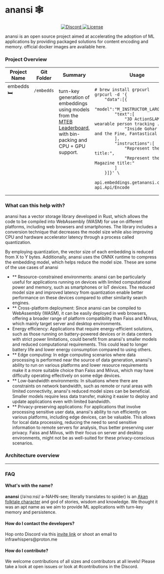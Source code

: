 # anansi 🕸️

<div>
<p align="center">
  <a href="https://discord.gg/xNyytmxrWh" target="_blank">
      <img src="https://img.shields.io/discord/1098724607864864839" alt="Discord">
  </a>
  <a href="" target="_blank">
      <img src="https://img.shields.io/static/v1?label=license&message=Apache 2.0&color=red" alt="License">
  </a> 
</p>
</div>
<p>
anansi is an open source project aimed at accelerating the adoption of ML applications by providing packaged solutions for content encoding and memory.
official docker images are available here.
</p>

### Project Overview

<table>
<thead>
<tr>
      <th>Project Name</th>
      <th>Git Folder</th>
      <th>Summary</th>
      <th>Usage</th>
</tr>
</thead>

<tbody>
<tr style="vertical-align:top">
<td>embedds 🛏</td>
<td>

`/embedds`

</td>
<td>
<p>turn-key generation of embeddings using models from the <a href="https://huggingface.co/spaces/mteb/leaderboard">MTEB Leaderboard</a>, with bin-packing and CPU + GPU support.</p>
</td>

<td>

```
# brew install grpcurl
grpcurl -d '{
    "data":[{
        "model":"M_INSTRUCTOR_LARGE",
        "text":[
            "3D ActionSLAM: wearable person tracking ...",
            "Inside Gohar World and the Fine, Fantastical Art"
        ],
        "instructions":[
            "Represent the Science title:",
            "Represent the Magazine title:"
        ]
    }]}' \
    api.embeddings.getanansi.com:50051 api.Api/Encode
```

</td>
</tr>
</tbody>
</table>


### What can this help with?
anansi has a vector storage library developed in Rust, which allows the code to be compiled into WebAssembly (WASM) for use on different platforms, including web browsers and smartphones. The library includes a conversion technique that decreases the model size while also improving CPU and hardware accelerator latency through a process called quantization.

By employing quantization, the vector size of each embedding is reduced from X to Y bytes. Additionally, anansi uses the ONNX runtime to compress the embedding model, which helps reduce the model size. These are some of the use cases of anansi
- ** Resource-constrained environments: anansi can be particularly useful for applications running on devices with limited computational power and memory, such as smartphones or IoT devices. The reduced model size and improved latency from quantization enable better performance on these devices compared to other similarity search engines.
- ** Cross-platform deployment: Since anansi can be compiled to WebAssembly (WASM), it can be easily deployed in web browsers, offering a broader range of platform compatibility than Faiss and Milvus, which mainly target server and desktop environments.
- Energy efficiency: Applications that require energy-efficient solutions, such as those running on battery-powered devices or in data centers with strict power limitations, could benefit from anansi's smaller models and reduced computational requirements. This could lead to longer battery life and lower energy consumption compared to using others.
- ** Edge computing: In edge computing scenarios where data processing is performed near the source of data generation, anansi's ability to run on various platforms and lower resource requirements make it a more suitable choice than Faiss and Milvus, which may have difficulty operating effectively on some edge devices.
- ** Low-bandwidth environments: In situations where there are constraints on network bandwidth, such as remote or rural areas with limited connectivity, anansi's reduced model sizes can be beneficial. Smaller models require less data transfer, making it easier to deploy and update applications even with limited bandwidth.
- ** Privacy-preserving applications: For applications that involve processing sensitive user data, anansi's ability to run efficiently on various platforms, including edge devices, can be valuable. This allows for local data processing, reducing the need to send sensitive information to remote servers for analysis, thus better preserving user privacy. Faiss and Milvus, with their focus on server and desktop environments, might not be as well-suited for these privacy-conscious scenarios.


### Architecture overview


---

### FAQ

#### What's with the name?

<p>
<b>anansi</b> (/əˈnɑːnsi/ ə-NAHN-see; literally translates to spider) is an <a href="https://en.wikipedia.org/wiki/Anansi" target="_blank">Akan folktale character</a> and god of stories, wisdom and knowledge. We thought it was an apt name as we aim to provide ML applications with turn-key memory and persistence.
</p>

#### How do I contact the developers?

<p>
Hop onto Discord via this <a href=https://discord.gg/xNyytmxrWh>invite link</a> or shoot an email to infrawhispers@proton.me
</p>

#### How do I contribute?

<p>
We welcome contributions of all sizes and contributors at all levels! Please take a look at open issues or look at #contributions in the Discord. 
</p>
